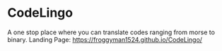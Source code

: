 # CodeLingo
A one stop place where you can translate codes ranging from morse to binary.
Landing Page: https://froggyman1524.github.io/CodeLingo/
